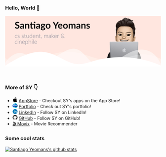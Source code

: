 ### Hello, World 👋

![](https://github.com/SYM1000/SYM1000/blob/master/gh-header.jpg)

[comment]: <> (*Santigo Yeomans* is a CS student from Mexico, who loves create things and learn something new everyday.)
[comment]: <> (Santiago Yeomans is currently working on several IOS apps.)
<br>

### More of SY 👇
* ![](https://github.com/SYM1000/SYM1000/blob/master/Res/apple-logo.png) [AppStore](https://apps.apple.com/us/developer/santiago-yeomans/id1519365510) - Checkout SY's apps on the App Store! <br>
* ![](https://github.com/SYM1000/SYM1000/blob/master/Res/www.png) [Portfolio](http://www.santiagoyeomans.com/) - Check out SY's portfolio! <br>
* ![](https://github.com/SYM1000/SYM1000/blob/master/Res/linkedin.png) [LinkedIn](https://www.linkedin.com/in/santiago-yeomans/) - Follow SY on LinkedIn! <br>
* ![](https://github.com/SYM1000/SYM1000/blob/master/Res/logo.png) [GitHub](https://github.com/SYM1000) - Follow SY on GitHub!
* [🎬  Movix](https://github.com/SYM1000) - Movie Recommender


### Some cool stats
[![Santiago Yeomans's github stats](https://github-readme-stats.vercel.app/api?username=sym1000&count_private=true&show_icons=true)]()


<!--
<p align="center"> 
  Visitor count<br>
  <img src="https://profile-counter.glitch.me/sym1000/count.svg" />
</p>
-->

<!--
**SYM1000/SYM1000** is a ✨ _special_ ✨ repository because its `README.md` (this file) appears on your GitHub profile.

Here are some ideas to get you started:

- 🔭 I’m currently working on ...
- 🌱 I’m currently learning ...
- 👯 I’m looking to collaborate on ...
- 🤔 I’m looking for help with ...
- 💬 Ask me about ...
- 📫 How to reach me: ...
- 😄 Pronouns: ...
- ⚡ Fun fact: ...
-->
